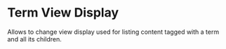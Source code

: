 # Term View Display

Allows to change view display used for listing content tagged with a term and all its children.

